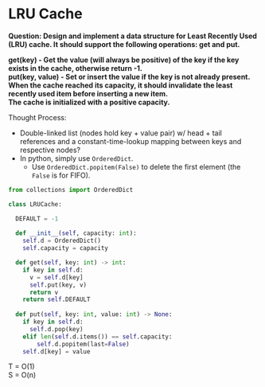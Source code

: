 # LRU Cache

<b>Question: Design and implement a data structure for Least Recently Used (LRU) cache. It should support the following operations: get and put.</b>  

<b>get(key) - Get the value (will always be positive) of the key if the key exists in the cache, otherwise return -1.</b>    
<b>put(key, value) - Set or insert the value if the key is not already present. When the cache reached its capacity, it should invalidate the least recently used item before inserting a new item.</b>    
<b>The cache is initialized with a positive capacity.</b>

Thought Process:
* Double-linked list (nodes hold key + value pair) w/ head + tail references and a constant-time-lookup mapping between keys and respective nodes?
* In python, simply use `OrderedDict`.
  * Use `OrderedDict.popitem(False)` to delete the first element (the `False` is for FIFO).

```python
from collections import OrderedDict

class LRUCache:

  DEFAULT = -1
  
  def __init__(self, capacity: int):
    self.d = OrderedDict()
    self.capacity = capacity

  def get(self, key: int) -> int:
    if key in self.d:
      v = self.d[key]
      self.put(key, v)
      return v
    return self.DEFAULT
            
  def put(self, key: int, value: int) -> None:
    if key in self.d:
      self.d.pop(key)
    elif len(self.d.items()) == self.capacity:
        self.d.popitem(last=False)
    self.d[key] = value
```

T = O(1)  
S = O(n)  
